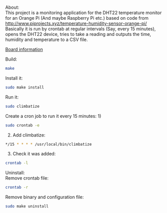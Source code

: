 About:  
This project is a monitoring application for the DHT22 temperature monitor for an Orange Pi (And maybe Raspberry Pi etc.) based on code from http://www.piprojects.xyz/temperature-humidity-sensor-orange-pi/  
Basically it is run by crontab at regular intervals (Say, every 15 minutes), opens the DHT22 device, tries to take a reading and outputs the time, humidity and temperature to a CSV file.

[Board information](doc/board.md)

Build:
```bash
make
```

Install it:
```bash
sudo make install
```

Run it:
```bash
sudo climbatize
```

Create a cron job to run it every 15 minutes:
1) 
```bash
sudo crontab -e
```
2) Add climbatize:
```bash
*/15 * * * * /usr/local/bin/climbatize
```
3) Check it was added:
```bash
crontab -l
```

Uninstall:  
Remove crontab file:
```bash
crontab -r
```

Remove binary and configuration file:
```bash
sudo make uninstall
```
